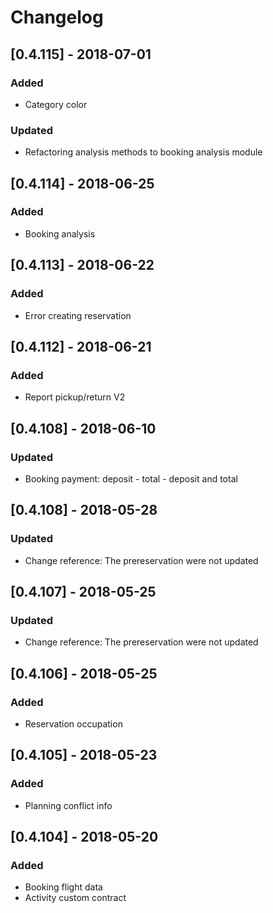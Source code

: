 # Changelog

## [0.4.115] - 2018-07-01
### Added
- Category color
### Updated
- Refactoring analysis methods to booking analysis module

## [0.4.114] - 2018-06-25
### Added
- Booking analysis

## [0.4.113] - 2018-06-22
### Added
- Error creating reservation

## [0.4.112] - 2018-06-21
### Added
- Report pickup/return V2

## [0.4.108] - 2018-06-10
### Updated
- Booking payment: deposit - total - deposit and total

## [0.4.108] - 2018-05-28
### Updated
- Change reference: The prereservation were not updated

## [0.4.107] - 2018-05-25
### Updated
- Change reference: The prereservation were not updated

## [0.4.106] - 2018-05-25
### Added
- Reservation occupation

## [0.4.105] - 2018-05-23
### Added
- Planning conflict info

## [0.4.104] - 2018-05-20
### Added
- Booking flight data
- Activity custom contract


